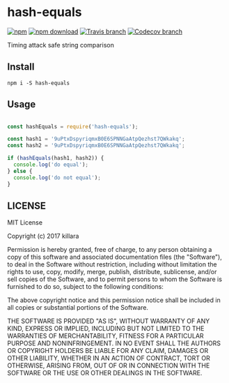 # hash-equals

[![npm](https://img.shields.io/npm/v/hash-equals.svg)](https://www.npmjs.com/package/hash-equals)
[![npm download](https://img.shields.io/npm/dt/hash-equals)](https://www.npmjs.com/package/hash-equals)
[![Travis branch](https://img.shields.io/travis/killara/hash-equals/master.svg)](https://travis-ci.org/killara/hash-equals)
[![Codecov branch](https://img.shields.io/codecov/c/github/killara/hash-equals/master.svg)](https://codecov.io/github/killara/hash-equals?branch=master)

Timing attack safe string comparison

## Install

`npm i -S hash-equals`

## Usage

```javascript

const hashEquals = require('hash-equals');

const hash1 = '9uPtxDspyriqmxB0E6SPNNGaAtpQezhst7QWkakq';
const hash2 = '9uPtxDspyriqmxB0E6SPNNGaAtpQezhst7QWkakq';

if (hashEquals(hash1, hash2)) {
  console.log('do equal');
} else {
  console.log('do not equal');
}

```

## LICENSE

MIT License

Copyright (c) 2017 killara

Permission is hereby granted, free of charge, to any person obtaining a copy
of this software and associated documentation files (the "Software"), to deal
in the Software without restriction, including without limitation the rights
to use, copy, modify, merge, publish, distribute, sublicense, and/or sell
copies of the Software, and to permit persons to whom the Software is
furnished to do so, subject to the following conditions:

The above copyright notice and this permission notice shall be included in all
copies or substantial portions of the Software.

THE SOFTWARE IS PROVIDED "AS IS", WITHOUT WARRANTY OF ANY KIND, EXPRESS OR
IMPLIED, INCLUDING BUT NOT LIMITED TO THE WARRANTIES OF MERCHANTABILITY,
FITNESS FOR A PARTICULAR PURPOSE AND NONINFRINGEMENT. IN NO EVENT SHALL THE
AUTHORS OR COPYRIGHT HOLDERS BE LIABLE FOR ANY CLAIM, DAMAGES OR OTHER
LIABILITY, WHETHER IN AN ACTION OF CONTRACT, TORT OR OTHERWISE, ARISING FROM,
OUT OF OR IN CONNECTION WITH THE SOFTWARE OR THE USE OR OTHER DEALINGS IN THE
SOFTWARE.

